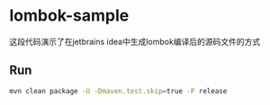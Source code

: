 # lombok-sample

这段代码演示了在jetbrains idea中生成lombok编译后的源码文件的方式

## Run

```bash
mvn clean package -U -Dmaven.test.skip=true -P release
```